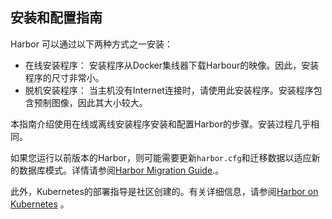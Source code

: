 ## 安装和配置指南

Harbor 可以通过以下两种方式之一安装：

* 在线安装程序：
  安装程序从Docker集线器下载Harbour的映像。因此，安装程序的尺寸非常小。
* 脱机安装程序：
  当主机没有Internet连接时，请使用此安装程序。安装程序包含预制图像，因此其大小较大。

本指南介绍使用在线或离线安装程序安装和配置Harbor的步骤。安装过程几乎相同。

如果您运行以前版本的Harbor，则可能需要更新`harbor.cfg`和迁移数据以适应新的数据库模式。详情请参阅[Harbor Migration Guide](https://github.com/vmware/harbor/blob/master/docs/migration_guide.md).。

此外，Kubernetes的部署指导是社区创建的。有关详细信息，请参阅[Harbor on Kubernetes](https://github.com/vmware/harbor/blob/master/docs/kubernetes_deployment.md) 。



